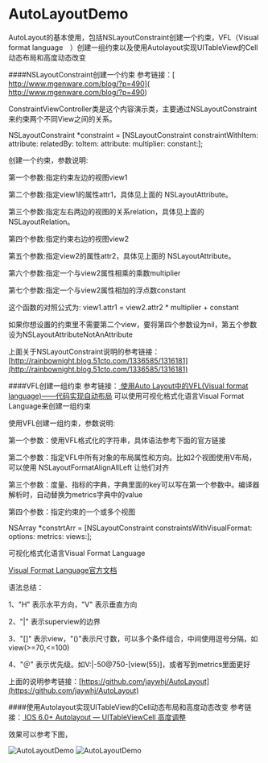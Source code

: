 # AutoLayoutDemo
AutoLayout的基本使用，包括NSLayoutConstraint创建一个约束，VFL（Visual format language　）创建一组约束以及使用Autolayout实现UITableView的Cell动态布局和高度动态改变

####NSLayoutConstraint创建一个约束
参考链接：[   http://www.mgenware.com/blog/?p=490](   http://www.mgenware.com/blog/?p=490)

ConstraintViewController类是这个内容演示类，主要通过NSLayoutConstraint来约束两个不同View之间的关系。

 NSLayoutConstraint *constraint = [NSLayoutConstraint
 constraintWithItem:
 attribute:
 relatedBy:
 toItem:
 attribute:
 multiplier:
 constant:];
 
 创建一个约束，参数说明:
 
 第一个参数:指定约束左边的视图view1
 
 第二个参数:指定view1的属性attr1，具体见上面的 NSLayoutAttribute。
 
 第三个参数:指定左右两边的视图的关系relation，具体见上面的 NSLayoutRelation。
 
 第四个参数:指定约束右边的视图view2
 
 第五个参数:指定view2的属性attr2，具体见上面的 NSLayoutAttribute。
 
 第六个参数:指定一个与view2属性相乘的乘数multiplier
 
 第七个参数:指定一个与view2属性相加的浮点数constant
 

这个函数的对照公式为: view1.attr1 = view2.attr2 * multiplier + constant

如果你想设置的约束里不需要第二个view，要将第四个参数设为nil，第五个参数设为NSLayoutAttributeNotAnAttribute

上面关于NSLayoutConstraint说明的参考链接：
[http://rainbownight.blog.51cto.com/1336585/1316181](http://rainbownight.blog.51cto.com/1336585/1316181)



####VFL创建一组约束
参考链接：[ 使用Auto Layout中的VFL(Visual format language)——代码实现自动布局]( http://www.cnblogs.com/wupei/p/4150626.html)
可以使用可视化格式化语言Visual Format Language来创建一组约束

使用VFL创建一组约束，参数说明:

 第一个参数：使用VFL格式化的字符串，具体语法参考下面的官方链接
 
 第二个参数：指定VFL中所有对象的布局属性和方向。比如2个视图使用V布局，可以使用 NSLayoutFormatAlignAllLeft 让他们对齐
 
 第三个参数：度量、指标的字典，字典里面的key可以写在第一个参数中。编译器解析时，自动替换为metrics字典中的value
 
 第四个参数：指定约束的一个或多个视图
 
 NSArray *constrtArr = [NSLayoutConstraint
 constraintsWithVisualFormat:
 options:
 metrics:
 views:];

可视化格式化语言Visual Format Language

[Visual Format Language官方文档](https://developer.apple.com/library/ios/documentation/UserExperience/Conceptual/AutolayoutPG/VisualFormatLanguage/VisualFormatLanguage.html#//apple_ref/doc/uid/TP40010853-CH3-SW1)


 语法总结：
 
 1、"H" 表示水平方向，"V" 表示垂直方向
 
 2、"|" 表示superview的边界
 
 3、"[]" 表示view，"()"表示尺寸数，可以多个条件组合，中间使用逗号分隔，如 view(>=70,<=100)
 
 4、"＠" 表示优先级。如V:|-50@750-[view(55)]，或者写到metrics里面更好


上面的说明参考链接：[https://github.com/jaywhj/AutoLayout](https://github.com/jaywhj/AutoLayout)


####使用Autolayout实现UITableView的Cell动态布局和高度动态改变
参考链接：[ IOS 6.0+ Autolayout — UITableViewCell 高度调整](http://my.oschina.net/carson6931/blog/363234)

效果可以参考下图，

![AutoLayoutDemo](http://7u2k5i.com1.z0.glb.clouddn.com/github_autolayoutdemo.png?imageMogr2/thumbnail/!50p) 
![AutoLayoutDemo](http://7u2k5i.com1.z0.glb.clouddn.com/github_autolayoutdemo1.png?imageMogr2/thumbnail/!50p) 

